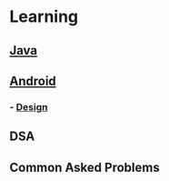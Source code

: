# Learning

## [Java](https://github.com/pkjvit/Learning/blob/master/Java/Java.md)


## [Android](https://github.com/pkjvit/Learning/blob/master/Android/Android.md)

### - [Design](https://github.com/pkjvit/Learning/blob/master/Android/AndroidDesign.md)


## DSA


## Common Asked Problems

 
